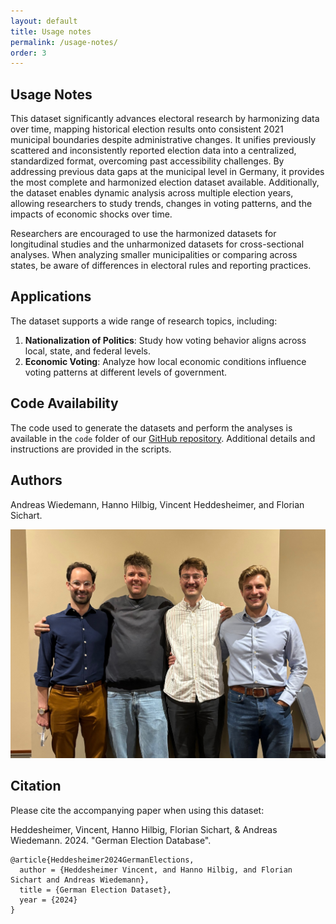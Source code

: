 ```yaml
---
layout: default
title: Usage notes
permalink: /usage-notes/
order: 3
---
```

## Usage Notes

This dataset significantly advances electoral research by harmonizing data over time, mapping historical election results onto consistent 2021 municipal boundaries despite administrative changes. It unifies previously scattered and inconsistently reported election data into a centralized, standardized format, overcoming past accessibility challenges. By addressing previous data gaps at the municipal level in Germany, it provides the most complete and harmonized election dataset available. Additionally, the dataset enables dynamic analysis across multiple election years, allowing researchers to study trends, changes in voting patterns, and the impacts of economic shocks over time.

Researchers are encouraged to use the harmonized datasets for longitudinal studies and the unharmonized datasets for cross-sectional analyses. When analyzing smaller municipalities or comparing across states, be aware of differences in electoral rules and reporting practices.

## Applications

The dataset supports a wide range of research topics, including:

1. **Nationalization of Politics**: Study how voting behavior aligns across local, state, and federal levels.
2. **Economic Voting**: Analyze how local economic conditions influence voting patterns at different levels of government.

## Code Availability

The code used to generate the datasets and perform the analyses is available in the `code` folder of our [GitHub repository](https://github.com/awiedem/german_election_data). Additional details and instructions are provided in the scripts.

## Authors

Andreas Wiedemann, Hanno Hilbig, Vincent Heddesheimer, and Florian Sichart.

![](/assets/images/authors.jpeg)

## Citation

Please cite the accompanying paper when using this dataset:

Heddesheimer, Vincent, Hanno Hilbig, Florian Sichart, & Andreas Wiedemann. 2024. "German Election Database".

```
@article{Heddesheimer2024GermanElections,
  author = {Heddesheimer Vincent, and Hanno Hilbig, and Florian Sichart and Andreas Wiedemann},
  title = {German Election Dataset},
  year = {2024}
}
```
